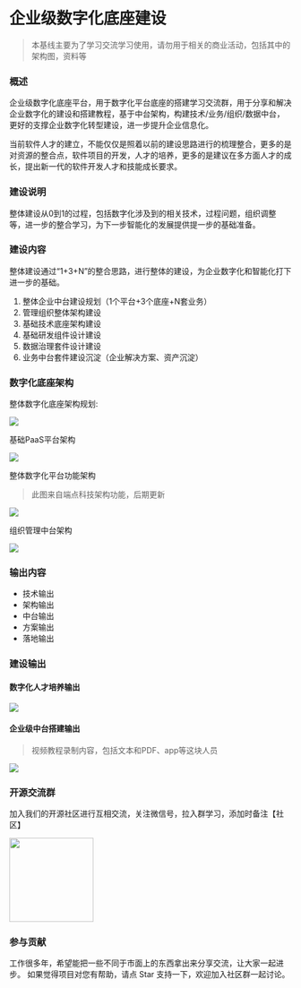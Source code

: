 # 企业级数字化底座建设

> 本基线主要为了学习交流学习使用，请勿用于相关的商业活动，包括其中的架构图，资料等

### 概述

企业级数字化底座平台，用于数字化平台底座的搭建学习交流群，用于分享和解决企业数字化的建设和搭建教程，基于中台架构，构建技术/业务/组织/数据中台，更好的支撑企业数字化转型建设，进一步提升企业信息化。

当前软件人才的建立，不能仅仅是照着以前的建设思路进行的梳理整合，更多的是对资源的整合点，软件项目的开发，人才的培养，更多的是建议在多方面人才的成长，提出新一代的软件开发人才和技能成长要求。

### 建设说明

整体建设从0到1的过程，包括数字化涉及到的相关技术，过程问题，组织调整等，进一步的整合学习，为下一步智能化的发展提供提一步的基础准备。

### 建设内容

整体建设通过“1+3+N”的整合思路，进行整体的建设，为企业数字化和智能化打下进一步的基础。

1. 整体企业中台建设规划（1个平台+3个底座+N套业务）
2. 管理组织整体架构建设
3. 基础技术底座架构建设
4. 基础研发组件设计建设
5. 数据治理套件设计建设
6. 业务中台套件建设沉淀（企业解决方案、资产沉淀）

### 数字化底座架构

整体数字化底座架构规划:

<img src="./images/platform.jpg">

基础PaaS平台架构

<img src="./images/paas.jpg">

整体数字化平台功能架构

> 此图来自端点科技架构功能，后期更新

<img src="./images/tech.webp">

组织管理中台架构

<img src="./images/group.jpg">

### 输出内容

- 技术输出
- 架构输出
- 中台输出
- 方案输出
- 落地输出

### 建设输出

#### 数字化人才培养输出

<img src="./images/consul.png">

#### 企业级中台搭建输出

> 视频教程录制内容，包括文本和PDF、app等这块人员

<img src="./images/learn_video.png">

### 开源交流群
 
加入我们的开源社区进行互相交流，关注微信号，拉入群学习，添加时备注【社区】

<img src="./images/weixin.jpg" width="150" >

### 参与贡献

工作很多年，希望能把一些不同于市面上的东西拿出来分享交流，让大家一起进步。 如果觉得项目对您有帮助，请点 Star 支持一下，欢迎加入社区群一起讨论。